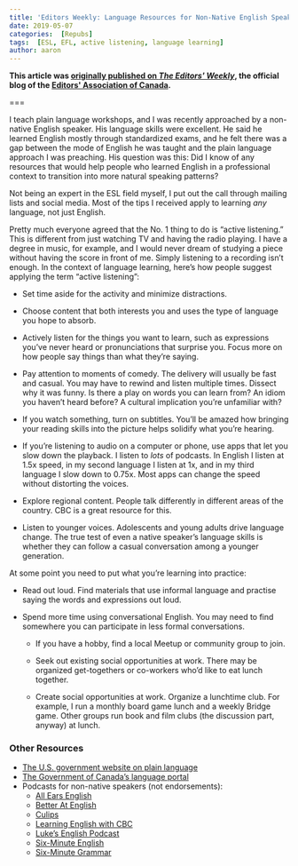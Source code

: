 ```yaml
---
title: 'Editors Weekly: Language Resources for Non-Native English Speakers'
date: 2019-05-07
categories:  [Repubs]
tags:  [ESL, EFL, active listening, language learning]
author: aaron
---
```


**This article was [originally published on *The Editors' Weekly*](http://blog.editors.ca/?p=5946), the official blog of the [Editors' Association of Canada](http://editors.ca).**

===

I teach plain language workshops, and I was recently approached by a non-native English speaker. His language skills were excellent. He said he learned English mostly through standardized exams, and he felt there was a gap between the mode of English he was taught and the plain language approach I was preaching. His question was this: Did I know of any resources that would help people who learned English in a professional context to transition into more natural speaking patterns?

Not being an expert in the ESL field myself, I put out the call through mailing lists and social media. Most of the tips I received apply to learning *any* language, not just English.

Pretty much everyone agreed that the No. 1 thing to do is “active listening.” This is different from just watching TV and having the radio playing. I have a degree in music, for example, and I would never dream of studying a piece without having the score in front of me. Simply listening to a recording isn’t enough. In the context of language learning, here’s how people suggest applying the term “active listening”:

* Set time aside for the activity and minimize distractions.

* Choose content that both interests you and uses the type of language you hope to absorb.

* Actively listen for the things you want to learn, such as expressions you’ve never heard or pronunciations that surprise you. Focus more on how people say things than what they’re saying.

* Pay attention to moments of comedy. The delivery will usually be fast and casual. You may have to rewind and listen multiple times. Dissect why it was funny. Is there a play on words you can learn from? An idiom you haven’t heard before? A cultural implication you’re unfamiliar with?

* If you watch something, turn on subtitles. You’ll be amazed how bringing your reading skills into the picture helps solidify what you’re hearing.

* If you’re listening to audio on a computer or phone, use apps that let you slow down the playback. I listen to *lots* of podcasts. In English I listen at 1.5x speed, in my second language I listen at 1x, and in my third language I slow down to 0.75x. Most apps can change the speed without distorting the voices.

* Explore regional content. People talk differently in different areas of the country. CBC is a great resource for this.

* Listen to younger voices. Adolescents and young adults drive language change. The true test of even a native speaker’s language skills is whether they can follow a casual conversation among a younger generation.

At some point you need to put what you’re learning into practice:

* Read out loud. Find materials that use informal language and practise saying the words and expressions out loud.

* Spend more time using conversational English. You may need to find somewhere you can participate in less formal conversations.

  * If you have a hobby, find a local Meetup or community group to join.

  * Seek out existing social opportunities at work. There may be organized get-togethers or co-workers who’d like to eat lunch together.

  * Create social opportunities at work. Organize a lunchtime club. For example, I run a monthly board game lunch and a weekly Bridge game. Other groups run book and film clubs (the discussion part, anyway) at lunch.

### Other Resources

* [The U.S. government website on plain language](https://plainlanguage.gov/resources/)
* [The Government of Canada’s language portal](https://www.noslangues-ourlanguages.gc.ca/en)
* Podcasts for non-native speakers (not endorsements):
  * [All Ears English](https://www.allearsenglish.com/episodes/)
  * [Better At English](https://www.betteratenglish.com/be-episode-archives)
  * [Culips](https://www.culips.com/)
  * [Learning English with CBC](https://www.cbc.ca/learning-english)
  * [Luke’s English Podcast](https://teacherluke.co.uk/)
  * [Six-Minute English](http://www.bbc.co.uk/learningenglish/english/features/6-minute-english)
  * [Six-Minute Grammar](https://www.bbc.co.uk/programmes/p02pc9wq/episodes/downloads)
